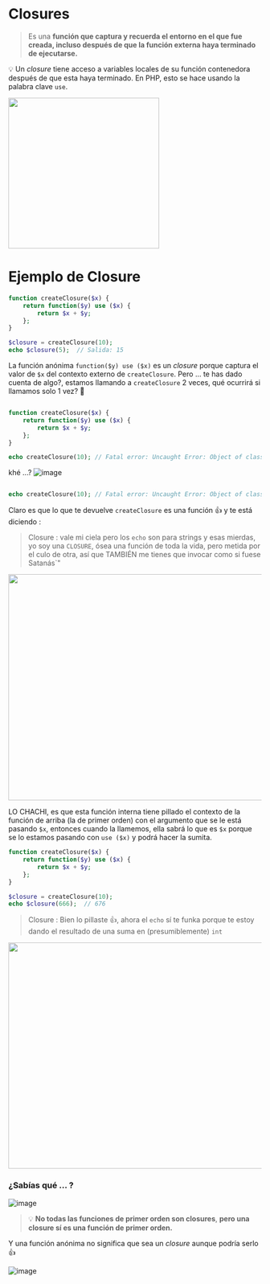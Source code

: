 # Closures

> Es una __función que captura y recuerda el entorno en el que fue creada, incluso después de que la función externa haya terminado de ejecutarse.__

💡 Un _closure_ tiene acceso a variables locales de su función contenedora después de que esta haya terminado. En PHP, esto se hace usando la palabra clave `use`.

<img src="https://github.com/user-attachments/assets/1faaf2a4-126e-4522-b375-801ffca19366" width="300" height="300"/>

# Ejemplo de Closure

```php
function createClosure($x) {
    return function($y) use ($x) {
        return $x + $y;
    };
}

$closure = createClosure(10);
echo $closure(5);  // Salida: 15
```

La función anónima `function($y) use ($x)` es un _closure_ porque captura el valor de `$x` del contexto externo de `createClosure`.
Pero ... te has dado cuenta de algo?, estamos llamando a `createClosure` 2 veces, qué ocurrirá si llamamos solo 1 vez? 🤔

```php

function createClosure($x) {
    return function($y) use ($x) {
        return $x + $y;
    };
}

echo createClosure(10); // Fatal error: Uncaught Error: Object of class Closure could not be converted to string

```
khé ...?
![image](https://github.com/user-attachments/assets/954b6b35-6f8b-4a4d-aa60-5711fb67c0d0)

```php

echo createClosure(10); // Fatal error: Uncaught Error: Object of class Closure could not be converted to string

```

Claro es que lo que te devuelve `createClosure` es una función 👍 y te está diciendo :

> Closure : vale mi ciela pero los `echo` son para strings y esas mierdas, yo soy una `CLOSURE`, ósea una función
de toda la vida, pero metida por el culo de otra, así que TAMBIÉN me tienes que invocar como si fuese Satanás`"

<img src="https://github.com/user-attachments/assets/24224174-ac06-4210-86f0-4191644c6086" width="650" height="450" />

LO CHACHI, es que esta función interna tiene pillado el contexto de la función de arriba (la de primer orden)
con el argumento que se le está pasando `$x`, entonces cuando la llamemos, ella sabrá lo que es `$x` porque se lo estamos pasando con `use ($x)`
y podrá hacer la sumita.

```php
function createClosure($x) {
    return function($y) use ($x) {
        return $x + $y;
    };
}

$closure = createClosure(10);
echo $closure(666);  // 676
```

> Closure : Bien lo pillaste 👍, ahora el `echo` sí te funka porque te estoy dando el resultado de una suma en (presumiblemente) `int`

<img src="https://github.com/user-attachments/assets/ae0e64c9-814f-441d-aae4-80f44dbc0696" width="650" height="450" />



### ¿Sabías qué ... ?
![image](https://github.com/user-attachments/assets/954b6b35-6f8b-4a4d-aa60-5711fb67c0d0)
>💡 **No todas las funciones de primer orden son closures**, __pero una closure sí es una función de primer orden.__


Y una función anónima no significa que sea un _closure_ aunque podría serlo 👍

![image](https://github.com/user-attachments/assets/2a5cc63a-1764-416b-8356-d0d5f3539c20)
